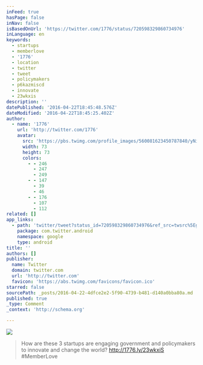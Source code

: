 ```yaml
---
inFeed: true
hasPage: false
inNav: false
isBasedOnUrl: 'https://twitter.com/1776/status/720598329860734976'
inLanguage: en
keywords:
  - startups
  - memberlove
  - '1776'
  - location
  - twitter
  - tweet
  - policymakers
  - p6kazmiscd
  - innovate
  - 23wkxis
description: ''
datePublished: '2016-04-22T18:45:48.576Z'
dateModified: '2016-04-22T18:45:25.402Z'
author:
  - name: '1776'
    url: 'http://twitter.com/1776'
    avatar:
      src: 'https://pbs.twimg.com/profile_images/560081623450787840/yNicMB_s_bigger.jpeg'
      width: 73
      height: 73
      colors:
        - - 246
          - 247
          - 249
        - - 147
          - 39
          - 46
        - - 176
          - 107
          - 112
related: []
app_links:
  - path: 'twitter/tweet?status_id=720598329860734976&ref_src=twsrc%5Egoogle%7Ctwcamp%5Eandroidseo%7Ctwgr%5Estatus%7Ctwterm%5E720598329860734976'
    package: com.twitter.android
    namespace: google
    type: android
title: ''
authors: []
publisher:
  name: Twitter
  domain: twitter.com
  url: 'http://twitter.com'
  favicon: 'https://abs.twimg.com/favicons/favicon.ico'
starred: false
sourcePath: _posts/2016-04-22-4dfce2e2-5f90-4739-b481-d140a0bba80a.md
published: true
_type: Comment
_context: 'http://schema.org'

---
```

![](https://the-grid-user-content.s3-us-west-2.amazonaws.com/af0bbb27-cc0e-431a-ac0d-0d1261da6827.jpg)

> How are these 3 startups are engaging government and policymakers to innovate and change the world? http://1776.ly/23wkxiS \#MemberLove